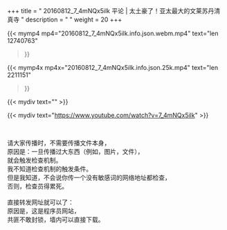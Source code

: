 +++
title = " 20160812_7_4mNQx5ilk 平论 | 太土豪了！亚太最大的文莱苏丹清真寺 "
description = "  "
weight = 20
+++

{{< mymp4 mp4="20160812_7_4mNQx5ilk.info.json.webm.mp4" 
text="len 12740763"
>}}

{{< mymp4x  mp4x="20160812_7_4mNQx5ilk.info.json.25k.mp4"
text="len 2211151"
>}}


{{< mydiv text="" >}}
<br>

{{< mydiv text="https://www.youtube.com/watch?v=7_4mNQx5ilk" >}}


<br>

请大家传播时，不需要传播文件本身，<br>
原因是：一旦传播过大东西（例如，图片，文件），<br>
就会触发检查机制。<br>
我不知道检查机制的触发条件。<br>
但是我知道，不会说你传一个没有敏感词的网络地址都检查，<br>
否则，检查员得累死。<br><br>
直接转发网址就可以了：<br>
原因是，这是程序员网站，<br>
共匪不敢封锁，墙内可以直接下载。



